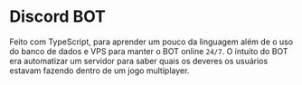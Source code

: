 # Discord BOT
Feito com TypeScript, para aprender um pouco da linguagem além de o uso do banco de dados e VPS para manter o BOT online `24/7`. O intuito do BOT era automatizar um servidor para saber quais os deveres os usuários estavam fazendo dentro de um jogo multiplayer.
